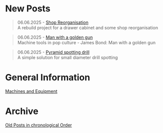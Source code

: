 # New Posts

>06.06.2025 - [Shop Reorganisation](/posts/2025_06_06_shop_reorganisation.md)  
>A rebuild project for a drawer cabinet and some shop reorganisation

>06.06.2025 - [Man with a golden gun](/posts/2025_06_06_man_with_a_golden_gun.md)  
>Machine tools in pop culture - James Bond: Man with a golden gun

>06.06.2025 - [Pyramid spotting drill](/posts/2025_06_06_pyramid_spotting_drill.md)  
>A simple solution for small diameter drill spotting

# General Information

[Machines and Equipment](URL)

# Archive

[Old Posts in chronological Order](posts.md)